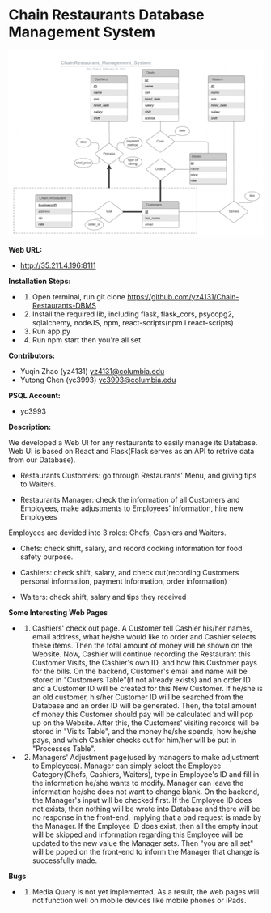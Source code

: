 # Chain Restaurants Database Management System

![screenshot](src/assets/er.png)

**Web URL:**

+ http://35.211.4.196:8111

**Installation Steps:**

+ 1. Open terminal, run git clone https://github.com/yz4131/Chain-Restaurants-DBMS
+ 2. Install the required lib, including flask, flask_cors, psycopg2, sqlalchemy, nodeJS, npm, react-scripts(npm i react-scripts)
+ 3. Run app.py
+ 4. Run npm start then you're all set

**Contributors:**

+ Yuqin Zhao (yz4131) yz4131@columbia.edu
+ Yutong Chen (yc3993) yc3993@columbia.edu

**PSQL Account:**

+ yc3993

**Description:**

We developed a Web UI for any restaurants to easily manage its Database. Web UI is based on React and Flask(Flask serves as an API to retrive data from our Database).

+ Restaurants Customers: go through Restaurants' Menu, and giving tips to Waiters. 

+ Restaurants Manager: check the information of all Customers and Employees, make adjustments to Employees' information, hire new Employees

Employees are devided into 3 roles: Chefs, Cashiers and Waiters.

+ Chefs: check shift, salary, and record cooking information for food safety purpose.

+ Cashiers: check shift, salary, and check out(recording Customers personal information, payment information, order information)

+ Waiters: check shift, salary and tips they received

**Some Interesting Web Pages**

+ 1. Cashiers' check out page. A Customer tell Cashier his/her names, email address, what he/she would like to order and Cashier selects these items. Then the total amount of money will be shown on the Website. Now, Cashier will continue recording the Restaurant this Customer Visits, the Cashier's own ID, and how this Customer pays for the bills. On the backend, Customer's email and name will be stored in "Customers Table"(if not already exists) and an order ID and a Customer ID will be created for this New Customer. If he/she is an old customer, his/her Customer ID will be searched from the Database and an order ID will be generated. Then, the total amount of money this Customer should pay will be calculated and will pop up on the Website. After this, the Customers' visiting records will be stored in "Visits Table", and the money he/she spends, how he/she pays, and which Cashier checks out for him/her will be put in "Processes Table".

+ 2. Managers' Adjustment page(used by managers to make adjustment to Employees). Manager can simply select the Employee Category(Chefs, Cashiers, Waiters), type in Employee's ID and fill in the information he/she wants to modify. Manager can leave the information he/she does not want to change blank. On the backend, the Manager's input will be checked first. If the Employee ID does not exists, then nothing will be wrote into Database and there will be no response in the front-end, implying that a bad request is made by the Manager. If the Employee ID does exist, then all the empty input will be skipped and information regarding this Employee will be updated to the new value the Manager sets. Then "you are all set" will be poped on the front-end to inform the Manager that change is successfully made.

**Bugs**

+ 1. Media Query is not yet implemented. As a result, the web pages will not function well on mobile devices like mobile phones or iPads.



